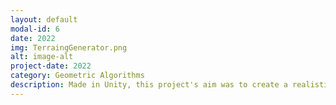 ```yaml
---
layout: default
modal-id: 6
date: 2022
img: TerraingGenerator.png
alt: image-alt
project-date: 2022
category: Geometric Algorithms
description: Made in Unity, this project's aim was to create a realistic terrain by applying a height map to a plane and then deforming it with erosion algorithms. I also added trees based of the terrain's properties.
---
```

